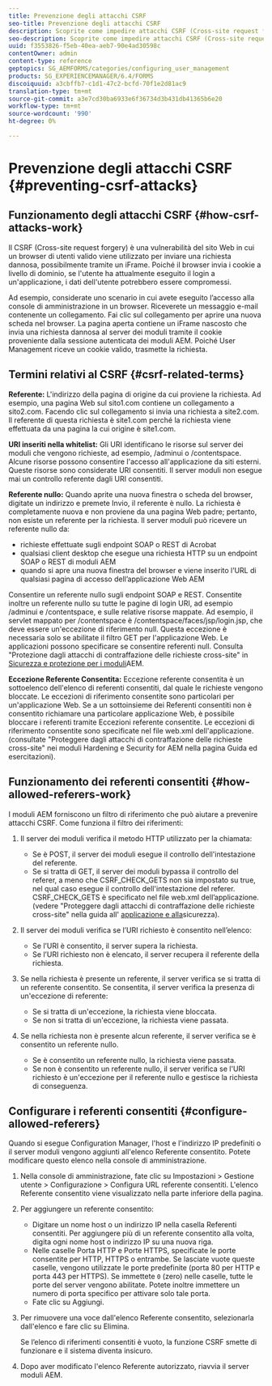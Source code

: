 ```yaml
---
title: Prevenzione degli attacchi CSRF
seo-title: Prevenzione degli attacchi CSRF
description: Scoprite come impedire attacchi CSRF (Cross-site request forgery) e proteggere i dati utente da eventuali compromessi.
seo-description: Scoprite come impedire attacchi CSRF (Cross-site request forgery) e proteggere i dati utente da eventuali compromessi.
uuid: f3553826-f5eb-40ea-aeb7-90e4ad30598c
contentOwner: admin
content-type: reference
geptopics: SG_AEMFORMS/categories/configuring_user_management
products: SG_EXPERIENCEMANAGER/6.4/FORMS
discoiquuid: a3cbffb7-c1d1-47c2-bcfd-70f1e2d81ac9
translation-type: tm+mt
source-git-commit: a3e7cd30ba6933e6f36734d3b431db41365b6e20
workflow-type: tm+mt
source-wordcount: '990'
ht-degree: 0%

---
```



# Prevenzione degli attacchi CSRF {#preventing-csrf-attacks}

## Funzionamento degli attacchi CSRF {#how-csrf-attacks-work}

Il CSRF (Cross-site request forgery) è una vulnerabilità del sito Web in cui un browser di utenti valido viene utilizzato per inviare una richiesta dannosa, possibilmente tramite un iFrame. Poiché il browser invia i cookie a livello di dominio, se l&#39;utente ha attualmente eseguito il login a un&#39;applicazione, i dati dell&#39;utente potrebbero essere compromessi.

Ad esempio, considerate uno scenario in cui avete eseguito l’accesso alla console di amministrazione in un browser. Riceverete un messaggio e-mail contenente un collegamento. Fai clic sul collegamento per aprire una nuova scheda nel browser. La pagina aperta contiene un iFrame nascosto che invia una richiesta dannosa al server dei moduli tramite il cookie proveniente dalla sessione autenticata dei moduli AEM. Poiché User Management riceve un cookie valido, trasmette la richiesta.

## Termini relativi al CSRF {#csrf-related-terms}

**Referente:** L&#39;indirizzo della pagina di origine da cui proviene la richiesta. Ad esempio, una pagina Web sul sito1.com contiene un collegamento a sito2.com. Facendo clic sul collegamento si invia una richiesta a site2.com. Il referente di questa richiesta è site1.com perché la richiesta viene effettuata da una pagina la cui origine è site1.com.

**URI inseriti nella whitelist:** Gli URI identificano le risorse sul server dei moduli che vengono richieste, ad esempio, /adminui o /contentspace. Alcune risorse possono consentire l&#39;accesso all&#39;applicazione da siti esterni. Queste risorse sono considerate URI consentiti. Il server moduli non esegue mai un controllo referente dagli URI consentiti.

**Referente nullo:** Quando aprite una nuova finestra o scheda del browser, digitate un indirizzo e premete Invio, il referente è nullo. La richiesta è completamente nuova e non proviene da una pagina Web padre; pertanto, non esiste un referente per la richiesta. Il server moduli può ricevere un referente nullo da:

* richieste effettuate sugli endpoint SOAP o REST di Acrobat
* qualsiasi client desktop che esegue una richiesta HTTP su un endpoint SOAP o REST di moduli AEM
* quando si apre una nuova finestra del browser e viene inserito l’URL di qualsiasi pagina di accesso dell’applicazione Web AEM

Consentire un referente nullo sugli endpoint SOAP e REST. Consentite inoltre un referente nullo su tutte le pagine di login URI, ad esempio /adminui e /contentspace, e sulle relative risorse mappate. Ad esempio, il servlet mappato per /contentspace è /contentspace/faces/jsp/login.jsp, che deve essere un&#39;eccezione di riferimento null. Questa eccezione è necessaria solo se abilitate il filtro GET per l&#39;applicazione Web. Le applicazioni possono specificare se consentire referenti null. Consulta &quot;Protezione dagli attacchi di contraffazione delle richieste cross-site&quot; in [Sicurezza e protezione per i moduli](https://help.adobe.com/en_US/livecycle/11.0/HardeningSecurity/index.html)AEM.

**Eccezione Referente Consentita:** Eccezione referente consentita è un sottoelenco dell&#39;elenco di referenti consentiti, dal quale le richieste vengono bloccate. Le eccezioni di riferimento consentite sono particolari per un&#39;applicazione Web. Se a un sottoinsieme dei Referenti consentiti non è consentito richiamare una particolare applicazione Web, è possibile bloccare i referenti tramite Eccezioni referente consentite. Le eccezioni di riferimento consentite sono specificate nel file web.xml dell&#39;applicazione. (consultate &quot;Proteggere dagli attacchi di contraffazione delle richieste cross-site&quot; nei moduli Hardening e Security for AEM nella pagina Guida ed esercitazioni).

## Funzionamento dei referenti consentiti {#how-allowed-referers-work}

I moduli AEM forniscono un filtro di riferimento che può aiutare a prevenire attacchi CSRF. Come funziona il filtro dei riferimenti:

1. Il server dei moduli verifica il metodo HTTP utilizzato per la chiamata:

   * Se è POST, il server dei moduli esegue il controllo dell&#39;intestazione del referente.
   * Se si tratta di GET, il server dei moduli bypassa il controllo del referer, a meno che CSRF_CHECK_GETS non sia impostato su true, nel qual caso esegue il controllo dell&#39;intestazione del referer. CSRF_CHECK_GETS è specificato nel file web.xml dell’applicazione. (vedere &quot;Proteggere dagli attacchi di contraffazione delle richieste cross-site&quot; nella guida all&#39; [applicazione e alla](https://help.adobe.com/en_US/livecycle/11.0/HardeningSecurity/index.html)sicurezza).

1. Il server dei moduli verifica se l’URI richiesto è consentito nell’elenco:

   * Se l’URI è consentito, il server supera la richiesta.
   * Se l’URI richiesto non è elencato, il server recupera il referente della richiesta.

1. Se nella richiesta è presente un referente, il server verifica se si tratta di un referente consentito. Se consentita, il server verifica la presenza di un&#39;eccezione di referente:

   * Se si tratta di un&#39;eccezione, la richiesta viene bloccata.
   * Se non si tratta di un&#39;eccezione, la richiesta viene passata.

1. Se nella richiesta non è presente alcun referente, il server verifica se è consentito un referente nullo.

   * Se è consentito un referente nullo, la richiesta viene passata.
   * Se non è consentito un referente nullo, il server verifica se l&#39;URI richiesto è un&#39;eccezione per il referente nullo e gestisce la richiesta di conseguenza.

## Configurare i referenti consentiti {#configure-allowed-referers}

Quando si esegue Configuration Manager, l&#39;host e l&#39;indirizzo IP predefiniti o il server moduli vengono aggiunti all&#39;elenco Referente consentito. Potete modificare questo elenco nella console di amministrazione.

1. Nella console di amministrazione, fate clic su Impostazioni > Gestione utente > Configurazione > Configura URL referente consentiti. L&#39;elenco Referente consentito viene visualizzato nella parte inferiore della pagina.
1. Per aggiungere un referente consentito:

   * Digitare un nome host o un indirizzo IP nella casella Referenti consentiti. Per aggiungere più di un referente consentito alla volta, digita ogni nome host o indirizzo IP su una nuova riga.
   * Nelle caselle Porta HTTP e Porte HTTPS, specificate le porte consentite per HTTP, HTTPS o entrambe. Se lasciate vuote queste caselle, vengono utilizzate le porte predefinite (porta 80 per HTTP e porta 443 per HTTPS). Se immettete `0` (zero) nelle caselle, tutte le porte del server vengono abilitate. Potete inoltre immettere un numero di porta specifico per attivare solo tale porta.
   * Fate clic su Aggiungi.

1. Per rimuovere una voce dall&#39;elenco Referente consentito, selezionarla dall&#39;elenco e fare clic su Elimina.

   Se l’elenco di riferimenti consentiti è vuoto, la funzione CSRF smette di funzionare e il sistema diventa insicuro.

1. Dopo aver modificato l&#39;elenco Referente autorizzato, riavvia il server moduli AEM.


